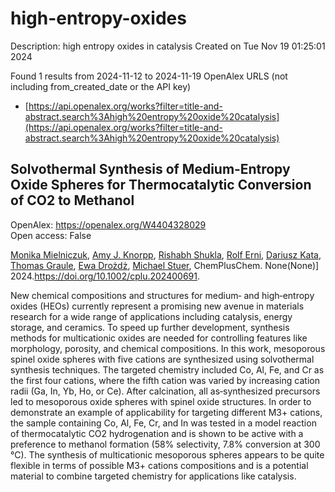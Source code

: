 # high-entropy-oxides
Description: high entropy oxides in catalysis
Created on Tue Nov 19 01:25:01 2024

Found 1 results from 2024-11-12 to 2024-11-19
OpenAlex URLS (not including from_created_date or the API key)
- [https://api.openalex.org/works?filter=title-and-abstract.search%3Ahigh%20entropy%20oxide%20catalysis](https://api.openalex.org/works?filter=title-and-abstract.search%3Ahigh%20entropy%20oxide%20catalysis)

## Solvothermal Synthesis of Medium‐Entropy Oxide Spheres for Thermocatalytic Conversion of CO2 to Methanol   

OpenAlex: https://openalex.org/W4404328029    
Open access: False
    
[Monika Mielniczuk](https://openalex.org/A5106310285), [Amy J. Knorpp](https://openalex.org/A5025967953), [Rishabh Shukla](https://openalex.org/A5112465371), [Rolf Erni](https://openalex.org/A5037189873), [Dariusz Kata](https://openalex.org/A5004123953), [Thomas Graule](https://openalex.org/A5010461720), [Ewa Drożdż](https://openalex.org/A5005531777), [Michael Stuer](https://openalex.org/A5014688343), ChemPlusChem. None(None)] 2024.https://doi.org/10.1002/cplu.202400691.
    
New chemical compositions and structures for medium‐ and high‐entropy oxides (HEOs) currently represent a promising new avenue in materials research for a wide range of applications including catalysis, energy storage, and ceramics. To speed up further development, synthesis methods for multicationic oxides are needed for controlling features like morphology, porosity, and chemical compositions. In this work, mesoporous spinel oxide spheres with five cations are synthesized using solvothermal synthesis techniques. The targeted chemistry included Co, Al, Fe, and Cr as the first four cations, where the fifth cation was varied by increasing cation radii (Ga, In, Yb, Ho, or Ce). After calcination, all as‐synthesized precursors led to mesoporous oxide spheres with spinel oxide structures. In order to demonstrate an example of applicability for targeting different M3+ cations, the sample containing Co, Al, Fe, Cr, and In was tested in a model reaction of thermocatalytic CO2 hydrogenation and is shown to be active with a preference to methanol formation (58% selectivity, 7.8% conversion at 300 °C). The synthesis of multicationic mesoporous spheres appears to be quite flexible in terms of possible M3+ cations compositions and is a potential material to combine targeted chemistry for applications like catalysis.    

    
